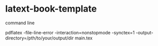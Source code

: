 latext-book-template
====================

command line

pdflatex -file-line-error -interaction=nonstopmode -synctex=1 -output-directory=/pth/to/your/output/dir main.tex
